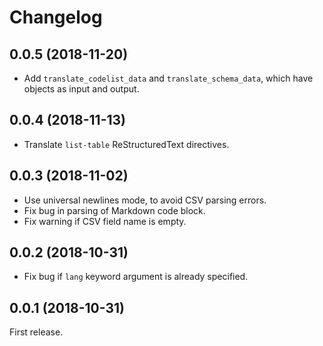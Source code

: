 # Changelog

## 0.0.5 (2018-11-20)

* Add `translate_codelist_data` and `translate_schema_data`, which have objects as input and output.

## 0.0.4 (2018-11-13)

* Translate `list-table` ReStructuredText directives.

## 0.0.3 (2018-11-02)

* Use universal newlines mode, to avoid CSV parsing errors.
* Fix bug in parsing of Markdown code block.
* Fix warning if CSV field name is empty.

## 0.0.2 (2018-10-31)

* Fix bug if `lang` keyword argument is already specified.

## 0.0.1 (2018-10-31)

First release.
